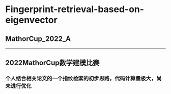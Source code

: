 # Fingerprint-retrieval-based-on-eigenvector
## MathorCup_2022_A
---
## 2022MathorCup数学建模比赛
### 个人结合相关论文的一个指纹检索的初步思路，代码计算量极大，尚未进行优化
